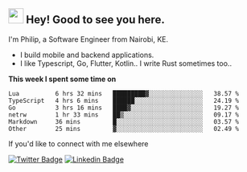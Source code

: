 <h2><img src="https://slackmojis.com/emojis/3643-cool-doge/download" width="30"/> Hey! Good to see you here.</h2>

<p>I'm Philip, a Software Engineer from Nairobi, KE. 

- I build mobile and backend applications.
- I like Typescript, Go, Flutter, Kotlin.. I write Rust sometimes too..</p>

**This week I spent some time on**
<!--START_SECTION:waka-->

```text
Lua          6 hrs 32 mins   █████████▓░░░░░░░░░░░░░░░   38.57 %
TypeScript   4 hrs 6 mins    ██████░░░░░░░░░░░░░░░░░░░   24.19 %
Go           3 hrs 16 mins   ████▓░░░░░░░░░░░░░░░░░░░░   19.27 %
netrw        1 hr 33 mins    ██▒░░░░░░░░░░░░░░░░░░░░░░   09.17 %
Markdown     36 mins         █░░░░░░░░░░░░░░░░░░░░░░░░   03.57 %
Other        25 mins         ▓░░░░░░░░░░░░░░░░░░░░░░░░   02.49 %
```

<!--END_SECTION:waka-->

If you'd like to connect with me elsewhere

[![Twitter Badge](https://img.shields.io/badge/-Twitter-1ca0f1?style=flat-square&labelColor=1ca0f1&logo=twitter&logoColor=white&link=https://twitter.com/_diogorodrigues)](https://twitter.com/kimathiphil)  [![Linkedin Badge](https://img.shields.io/badge/-LinkedIn-blue?style=flat-square&logo=Linkedin&logoColor=white&link=https://www.linkedin.com/in/philip-kimathi-2604a9114/)](https://www.linkedin.com/in/philip-kimathi-2604a9114/)
